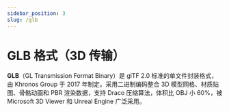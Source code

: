 ```yaml
---
sidebar_position: 3
slug: /glb
---
```


# GLB 格式（3D 传输）

**GLB**（GL Transmission Format Binary）是 glTF 2.0 标准的单文件封装格式，由 Khronos Group 于 2017 年制定。采用二进制编码整合 3D 模型网格、材质贴图、骨骼动画和 PBR 渲染数据，支持 Draco 压缩算法，体积比 OBJ 小 60%，被 Microsoft 3D Viewer 和 Unreal Engine 广泛采用。

